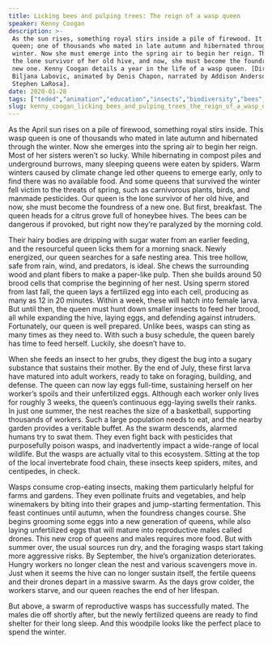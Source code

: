 ```yaml
---
title: Licking bees and pulping trees: The reign of a wasp queen
speaker: Kenny Coogan
description: >-
 As the sun rises, something royal stirs inside a pile of firewood. It's the wasp
 queen; one of thousands who mated in late autumn and hibernated through the
 winter. Now she must emerge into the spring air to begin her reign. This queen is
 the lone survivor of her old hive, and now, she must become the foundress of a
 new one. Kenny Coogan details a year in the life of a wasp queen. [Directed
 Biljana Labovic, animated by Denis Chapon, narrated by Addison Anderson, music
 Stephen LaRosa].
date: 2020-01-28
tags: ["teded","animation","education","insects","biodiversity","bees","nature","climate-change","science","biology"]
slug: kenny_coogan_licking_bees_and_pulping_trees_the_reign_of_a_wasp_queen
---
```


As the April sun rises on a pile of firewood, something royal stirs inside. This wasp
queen is one of thousands who mated in late autumn and hibernated through the winter. Now
she emerges into the spring air to begin her reign. Most of her sisters weren’t so lucky.
While hibernating in compost piles and underground burrows, many sleeping queens were
eaten by spiders. Warm winters caused by climate change led other queens to emerge early,
only to find there was no available food. And some queens that survived the winter fell
victim to the threats of spring, such as carnivorous plants, birds, and manmade
pesticides. Our queen is the lone survivor of her old hive, and now, she must become the
foundress of a new one. But first, breakfast. The queen heads for a citrus grove full of
honeybee hives. The bees can be dangerous if provoked, but right now they’re paralyzed by
the morning cold.

Their hairy bodies are dripping with sugar water from an earlier feeding, and the
resourceful queen licks them for a morning snack. Newly energized, our queen searches for
a safe nesting area. This tree hollow, safe from rain, wind, and predators, is ideal. She
chews the surrounding wood and plant fibers to make a paper-like pulp. Then she builds
around 50 brood cells that comprise the beginning of her nest. Using sperm stored from
last fall, the queen lays a fertilized egg into each cell, producing as many as 12 in 20
minutes. Within a week, these will hatch into female larva. But until then, the queen
must hunt down smaller insects to feed her brood, all while expanding the hive, laying
eggs, and defending against intruders. Fortunately, our queen is well prepared. Unlike
bees, wasps can sting as many times as they need to. With such a busy schedule, the queen
barely has time to feed herself. Luckily, she doesn’t have to.

When she feeds an insect to her grubs, they digest the bug into a sugary substance that
sustains their mother. By the end of July, these first larva have matured into adult
workers, ready to take on foraging, building, and defense. The queen can now lay eggs
full-time, sustaining herself on her worker’s spoils and their unfertilized eggs. Although
each worker only lives for roughly 3 weeks, the queen’s continuous egg-laying swells
their ranks. In just one summer, the nest reaches the size of a basketball, supporting
thousands of workers. Such a large population needs to eat, and the nearby garden 
provides a veritable buffet. As the swarm descends, alarmed humans try to swat them. They
even fight back with pesticides that purposefully poison wasps, and inadvertently impact 
a wide-range of local wildlife. But the wasps are actually vital to this ecosystem.
Sitting at the top of the local invertebrate food chain, these insects keep spiders,
mites, and centipedes, in check.

Wasps consume crop-eating insects, making them particularly helpful for farms and
gardens. They even pollinate fruits and vegetables, and help winemakers by biting into
their grapes and jump-starting fermentation. This feast continues until autumn, when the
foundress changes course. She begins grooming some eggs into a new generation of queens,
while also laying unfertilized eggs that will mature into reproductive males called
drones. This new crop of queens and males requires more food. But with summer over, the
usual sources run dry, and the foraging wasps start taking more aggressive risks. By
September, the hive’s organization deteriorates. Hungry workers no longer clean the nest 
and various scavengers move in. Just when it seems the hive can no longer sustain itself,
the fertile queens and their drones depart in a massive swarm. As the days grow colder, 
the workers starve, and our queen reaches the end of her lifespan.

But above, a swarm of reproductive wasps has successfully mated. The males die off
shortly after, but the newly fertilized queens are ready to find shelter for their long
sleep. And this woodpile looks like the perfect place to spend the winter.

<!--
ad_duration=0
event="TED-Ed"
external_start_time=0
intro_duration=0
is_subtitle_required="False"
is_talk_featured="False"
language="en"
language_swap="False"
native_language="en"
number_of_related_talks=6
number_of_speakers=1
number_of_subtitled_videos=0
number_of_tags=10
number_of_talk_download_languages=15
number_of_talk_more_resources=0
number_of_talk_recommendations=0
number_of_talks_take_actions=0
post_ad_duration=0
published_timestamp="2020-01-28 16:12:57"
recording_date="2020-01-28"
speaker_is_published=0
speaker_name="Kenny Coogan"
talk_name="Licking bees and pulping trees: The reign of a wasp queen"
talks_tags=["teded","animation","education","insects","biodiversity","bees","nature","climate-change","science","biology"]
url_photo_talk="https://s3.amazonaws.com/talkstar-photos/uploads/bc175f9c-e8e5-4cf5-b3ca-7af714a928a2/waspstextless.jpg"
url_webpage="https://www.ted.com/talks/kenny_coogan_licking_bees_and_pulping_trees_the_reign_of_a_wasp_queen"
video_type_name="TED-Ed Original"
-->